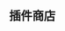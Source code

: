 


## 插件商店


<!-- https://vuepress.vuejs.org/zh/guide/using-vue.html#使用组件 -->



<PluginStore/>




